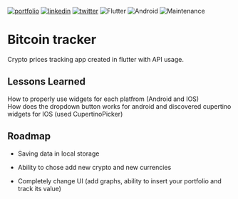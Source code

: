 [![portfolio](https://img.shields.io/badge/my_portfolio-000?style=for-the-badge&logo=ko-fi&logoColor=white)](https://jakubsochacki06.github.io/website/)
[![linkedin](https://img.shields.io/badge/linkedin-0A66C2?style=for-the-badge&logo=linkedin&logoColor=white)](https://www.linkedin.com/in/jakub-sochacki-253062238/)
[![twitter](https://img.shields.io/badge/instagram-ff69b4?style=for-the-badge&logo=instagram&logoColor=white)](https://twitter.com/)
![Flutter](https://img.shields.io/badge/Flutter-%2302569B.svg?style=for-the-badge&logo=Flutter&logoColor=white)
![Android](https://img.shields.io/badge/Android-3DDC84?style=flat-square&logo=android&logoColor=white)
![Maintenance](https://img.shields.io/maintenance/no/2022?style=for-the-badge)

# Bitcoin tracker

Crypto prices tracking app created in flutter with API usage.


## Lessons Learned

How to properly use widgets for each platfrom (Android and IOS)
<br>
How does the dropdown button works for android and discovered cupertino widgets for IOS (used CupertinoPicker)


## Roadmap

- Saving data in local storage

- Ability to chose add new crypto and new currencies

- Completely change UI (add graphs, ability to insert your portfolio and track its value)


